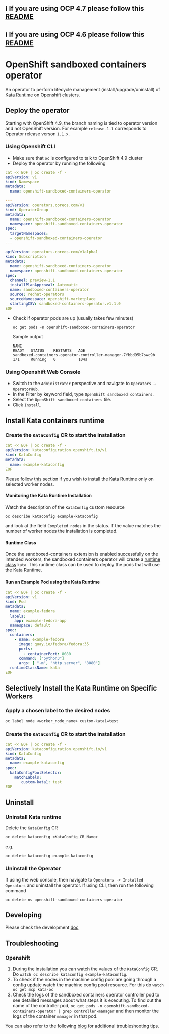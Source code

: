 ## :information_source: If you are using OCP 4.7 please follow this [README](https://github.com/openshift/sandboxed-containers-operator/blob/release-4.7/README.md)
## :information_source: If you are using OCP 4.6 please follow this [README](https://github.com/openshift/sandboxed-containers-operator/blob/release-4.6/README.md)

# OpenShift sandboxed containers operator

An operator to perform lifecycle management (install/upgrade/uninstall) of [Kata Runtime](https://katacontainers.io/) on Openshift clusters.

## Deploy the operator

Starting with OpenShift 4.9, the branch naming is tied to operator version and not OpenShift version. For example `release-1.1`
corresponds to Operator release verson `1.1.x`.

### Using Openshift CLI

- Make sure that `oc` is configured to talk to OpenShift 4.9 cluster
- Deploy the operator by running the following
```yaml
cat << EOF | oc create -f - 
apiVersion: v1
kind: Namespace
metadata:
  name: openshift-sandboxed-containers-operator

---
apiVersion: operators.coreos.com/v1
kind: OperatorGroup
metadata:
  name: openshift-sandboxed-containers-operator
  namespace: openshift-sandboxed-containers-operator
spec:
  targetNamespaces:
  - openshift-sandboxed-containers-operator
---

apiVersion: operators.coreos.com/v1alpha1
kind: Subscription
metadata:
  name: openshift-sandboxed-containers-operator
  namespace: openshift-sandboxed-containers-operator
spec:
  channel: preview-1.1
  installPlanApproval: Automatic
  name: sandboxed-containers-operator
  source: redhat-operators
  sourceNamespace: openshift-marketplace
  startingCSV: sandboxed-containers-operator.v1.1.0
EOF 
```

- Check if operator pods are up (usually takes few minutes)
  ```
  oc get pods -n openshift-sandboxed-containers-operator
  ```
  Sample output
  ```
  NAME                                                              READY   STATUS    RESTARTS   AGE
  sandboxed-containers-operator-controller-manager-7fbbd95b7swc9b   1/1     Running   0          104s
  ```

### Using Openshift Web Console

- Switch to the `Administrator` perspective and navigate to `Operators → OperatorHub`.
- In the Filter by keyword field, type `OpenShift sandboxed containers`.
- Select the `OpenShift sandboxed containers` tile.
- Click `Install`.

## Install Kata containers runtime

### Create the `KataConfig` CR to start the installation
  
```yaml 
cat << EOF | oc create -f -
apiVersion: kataconfiguration.openshift.io/v1
kind: KataConfig
metadata:
  name: example-kataconfig
EOF
```

Please follow [this](#selectively-install-the-kata-runtime-on-specific-workers) section if you wish to install the Kata Runtime only on selected worker nodes.

#### Monitoring the Kata Runtime Installation

Watch the description of the `KataConfig` custom resource
```
oc describe kataconfig example-kataconfig
```
and look at the field `Completed nodes` in the status. If the value matches the number of worker nodes the installation is completed.

#### Runtime Class

Once the sandboxed-containers extension is enabled successfully on the intended workers, the sandboxed containers operator will create a [runtime class](https://kubernetes.io/docs/concepts/containers/runtime-class/) `kata`. This runtime class can be used to deploy the pods that will use the Kata Runtime.

#### Run an Example Pod using the Kata Runtime
```yaml
cat << EOF | oc create -f -
apiVersion: v1
kind: Pod
metadata:
  name: example-fedora
  labels:
    app: example-fedora-app
  namespace: default
spec:
  containers:
    - name: example-fedora
      image: quay.io/fedora/fedora:35
      ports:
        - containerPort: 8080
      command: ["python3"]
      args: [ "-m", "http.server", "8080"]
  runtimeClassName: kata
EOF
```  

## Selectively Install the Kata Runtime on Specific Workers

### Apply a chosen label to the desired nodes 
```
oc label node <worker_node_name> custom-kata1=test
```

### Create the `KataConfig` CR to start the installation
```yaml 
cat << EOF | oc create -f -
apiVersion: kataconfiguration.openshift.io/v1
kind: KataConfig
metadata:
  name: example-kataconfig
spec:
  kataConfigPoolSelector:
    matchLabels:
       custom-kata1: test
EOF
```

## Uninstall

### Uninstall Kata runtime
Delete the `KataConfig` CR
```
oc delete kataconfig <KataConfig_CR_Name>
```
e.g.
```
oc delete kataconfig example-kataconfig
```

### Uninstall the Operator

If using the web console, then navigate to `Operators -> Installed Operators` and uninstall the operator.
If using CLI, then run the following command
```
oc delete ns openshift-sandboxed-containers-operator
```

## Developing

Please check the development [doc](./docs/DEVELOPMENT.md)

## Troubleshooting

### Openshift
1. During the installation you can watch the values of the `KataConfig` CR. Do `watch oc describe kataconfig example-kataconfig`.
2. To check if the nodes in the machine config pool are going through a config update watch the machine config pool resource. For this do `watch oc get mcp kata-oc`
3. Check the logs of the sandboxed containers operator controller pod to see detailled messages about what steps it is executing. 
   To find out the name of the controller pod, `oc get pods -n openshift-sandboxed-containers-operator | grep controller-manager` and 
   then monitor the logs of the container `manager` in that pod.

You can also refer to the following [blog](https://cloud.redhat.com/blog/sandboxed-containers-operator-from-zero-to-hero-the-hard-way-part-2) for additional troubleshooting tips.

